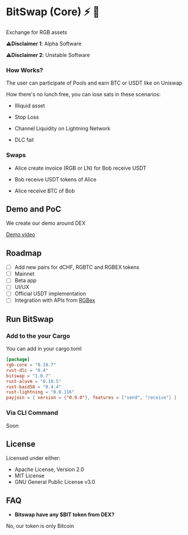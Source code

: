 # BitSwap (Core) ⚡ 💱

Exchange for RGB assets

⚠️**Disclaimer 1**: Alpha Software

⚠️**Disclaimer 2**: Unstable Software

### How Works?

The user can participate of Pools and earn BTC or USDT like on Uniswap

How there's no lunch free, you can lose sats in these scenarios:

- Illiquid asset

- Stop Loss

- Channel Liquidity on Lightning Network

- DLC fail

### Swaps

- Alice create invoice (RGB or LN) for Bob receive USDT

- Bob receive USDT tokens of Alice

- Alice receive BTC of Bob

## Demo and PoC

We create our demo around DEX

[Demo video](https://github.com/BitSwap-BiFi/Bitswap-PoC/)

## Roadmap

- [ ] Add new pairs for dCHF, RGBTC and RGBEX tokens
- [ ] Mainnet
- [ ] Beta app
- [ ] UI/UX
- [ ] Official USDT implementation
- [ ] Integration with APIs from [RGBex](https://rgbex.io/)

## Run BitSwap

### Add to the your Cargo

You can add in your cargo.toml

```cargo.toml
[package]
rgb-core = "0.10.7"
rust-dlc = "0.4"
bitswap = "1.0.7"
rust-aluvm = "0.10.5"
rust-baid58 = "0.4.4"
rust-lightning = "0.0.116"
payjoin = { version = {"0.9.0"}, features = ["send", "receive"] }
```
### Via CLI Command

Soon

## License

Licensed under either:

-  Apache License, Version 2.0 
-  MIT License
-  GNU General Public License v3.0

## FAQ

- **Bitswap have any $BIT token from DEX?**

No, our token is only Bitcoin


